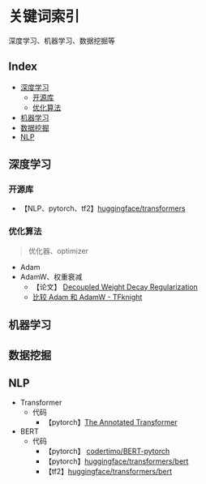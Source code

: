 关键词索引
===
深度学习、机器学习、数据挖掘等

Index
---
<!-- TOC -->

- [深度学习](#深度学习)
    - [开源库](#开源库)
    - [优化算法](#优化算法)
- [机器学习](#机器学习)
- [数据挖掘](#数据挖掘)
- [NLP](#nlp)

<!-- /TOC -->


## 深度学习

### 开源库
- 【NLP、pytorch、tf2】[huggingface/transformers](https://github.com/huggingface/transformers)

### 优化算法
> 优化器、optimizer

- Adam
- AdamW、权重衰减
    - 【论文】 [Decoupled Weight Decay Regularization](https://arxiv.org/abs/1711.05101)
    - [比较 Adam 和 AdamW - TFknight](https://www.cnblogs.com/tfknight/p/13425532.html)


## 机器学习


## 数据挖掘


## NLP
- Transformer
    - 代码
        - 【pytorch】[The Annotated Transformer](http://nlp.seas.harvard.edu/2018/04/03/attention.html)
- BERT
    - 代码
        - 【pytorch】 [codertimo/BERT-pytorch](https://github.com/codertimo/BERT-pytorch)
        - 【pytorch】[huggingface/transformers/bert](https://github.com/huggingface/transformers/blob/master/src/transformers/models/bert/modeling_bert.py)
        - 【tf2】[huggingface/transformers/bert](https://github.com/huggingface/transformers/blob/master/src/transformers/models/bert/modeling_tf_bert.py)
